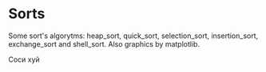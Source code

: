 # Sorts
Some sort's algorytms: heap_sort, quick_sort, selection_sort, insertion_sort, exchange_sort and shell_sort. Also graphics by matplotlib.

Соси хуй
